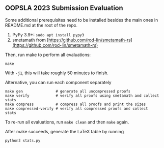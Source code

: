 OOPSLA 2023 Submission Evaluation
---

Some additional prerequisites need to be installed besides the main ones in README.md at the root of the repo.

1. PyPy 3.9+: `sudo apt install pypy3`
2. smetamath from [https://github.com/rod-lin/smetamath-rs](https://github.com/rod-lin/smetamath-rs)

Then, run make to perform all evaluations:

    make

With `-j1`, this will take roughly 50 minutes to finish.

Alternative, you can run each component separately

    make gen               # generate all uncompressed proofs
    make verify            # verify all proofs using smetamath and collect stats
    make compress          # compress all proofs and print the sizes
    make compressed-verify # verify all compressed proofs and collect stats

To re-run all evaluations, run `make clean` and then `make` again.

After make succeeds, generate the LaTeX table by running

    python3 stats.py
